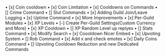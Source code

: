 • [x] Coin cooldown
• [x] Coin Limitation 
• [x] Cooldowns on Commands
• [] Crime Command
• [] Slut Commands
• [x] Adding Guild Join/Leave Logging
• [x] Uptime Command
• [x] More Improvements 
• [x] Per-Guild Modules
• [x] XP Levels
• [-] Create Per-Guild Settings(Custom Currency and More)
• [x] XP Cooldown
• [] XP Random Level up replyes
• [] Stats Command
• [x] Modify Search 
• [x] Coooldown Nicer Embed
• [x] Upvoting System
• [] Rob Command
• [x] Add x and check emotes
• [x] Daily  Coins Command
• [] Upvoting Cooldown Reduction and new Dedicated Commands
 
